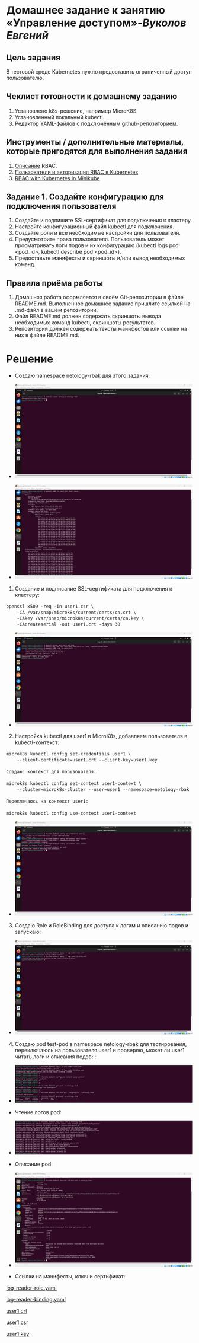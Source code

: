 # **Домашнее задание к занятию «Управление доступом»**-***Вуколов Евгений***

## **Цель задания**

В тестовой среде Kubernetes нужно предоставить ограниченный доступ пользователю.

## **Чеклист готовности к домашнему заданию**

1. Установлено k8s-решение, например MicroK8S.
2. Установленный локальный kubectl.
3. Редактор YAML-файлов с подключённым github-репозиторием.

## **Инструменты / дополнительные материалы, которые пригодятся для выполнения задания**

1. [Описание](https://kubernetes.io/docs/reference/access-authn-authz/rbac/) RBAC. 
2. [Пользователи и авторизация RBAC в Kubernetes](https://habr.com/ru/company/flant/blog/470503/)
3. [RBAC with Kubernetes in Minikube](https://medium.com/@HoussemDellai/rbac-with-kubernetes-in-minikube-4deed658ea7b)

## **Задание 1. Создайте конфигурацию для подключения пользователя**

1. Создайте и подпишите SSL-сертификат для подключения к кластеру.
2. Настройте конфигурационный файл kubectl для подключения.
3. Создайте роли и все необходимые настройки для пользователя.
4. Предусмотрите права пользователя. Пользователь может просматривать логи подов и их конфигурацию (kubectl logs pod <pod_id>, kubectl describe pod <pod_id>).
5. Предоставьте манифесты и скриншоты и/или вывод необходимых команд.

## **Правила приёма работы**

1. Домашняя работа оформляется в своём Git-репозитории в файле README.md. Выполненное домашнее задание пришлите ссылкой на .md-файл в вашем репозитории.
2. Файл README.md должен содержать скриншоты вывода необходимых команд kubectl, скриншоты результатов.
3. Репозиторий должен содержать тексты манифестов или ссылки на них в файле README.md.



# **Решение**

- Создаю namespace netology-rbak для этого задания: 

- ![scrin](https://github.com/Evgenii-379/2.4-2.4.md/blob/main/Снимок%20экрана%202025-03-27%20132850.png)

- ![scrin](https://github.com/Evgenii-379/2.4-2.4.md/blob/main/Снимок%20экрана%202025-03-27%20140944.png)


1. Создание и подписание SSL-сертификата для подключения к кластеру:

```
openssl x509 -req -in user1.csr \
    -CA /var/snap/microk8s/current/certs/ca.crt \
    -CAkey /var/snap/microk8s/current/certs/ca.key \
    -CAcreateserial -out user1.crt -days 30
```

- ![scrin](https://github.com/Evgenii-379/2.4-2.4.md/blob/main/Снимок%20экрана%202025-03-27%20140808.png)

2. Настройка kubectl для user1 в MicroK8s, добавляем пользователя в kubectl-контекст:

```
microk8s kubectl config set-credentials user1 \
    --client-certificate=user1.crt --client-key=user1.key

Создаю: контекст для пользователя:

microk8s kubectl config set-context user1-context \
    --cluster=microk8s-cluster --user=user1 --namespace=netology-rbak

Переключаюсь на контекст user1:

microk8s kubectl config use-context user1-context

```

- ![scrin](https://github.com/Evgenii-379/2.4-2.4.md/blob/main/Снимок%20экрана%202025-03-27%20141513.png)

3. Создаю Role и RoleBinding для доступа к логам и описанию подов и запускаю:

- ![scrin](https://github.com/Evgenii-379/2.4-2.4.md/blob/main/Снимок%20экрана%202025-03-27%20142402.png)

4. Создаю pod test-pod в namespace netology-rbak для тестирования, переключаюсь на пользователя user1 и проверяю, может ли user1 читать логи и описания подов: : 

- ![scrin](https://github.com/Evgenii-379/2.4-2.4.md/blob/main/Снимок%20экрана%202025-03-27%20144101.png)

- Чтение логов pod: 

- ![scrin](https://github.com/Evgenii-379/2.4-2.4.md/blob/main/Снимок%20экрана%202025-03-27%20144454.png)

- Описание pod:

- ![scrin](https://github.com/Evgenii-379/2.4-2.4.md/blob/main/Снимок%20экрана%202025-03-27%20144519.png)


- Ссылки на манифесты, ключ и сертификат:

[log-reader-role.yaml](https://github.com/Evgenii-379/2.4-2.4.md/blob/main/config.yaml/log-reader-role.yaml)

[log-reader-binding.yaml](https://github.com/Evgenii-379/2.4-2.4.md/blob/main/config.yaml/log-reader-binding.yaml)

[user1.crt](https://github.com/Evgenii-379/2.4-2.4.md/blob/main/user1.crt)

[user1.csr](https://github.com/Evgenii-379/2.4-2.4.md/blob/main/user1.csr)

[user1.key](https://github.com/Evgenii-379/2.4-2.4.md/blob/main/user1.key)














































